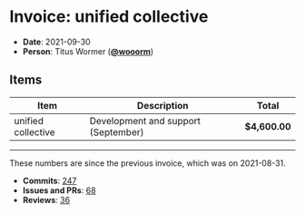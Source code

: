 # Invoice: unified collective

* **Date**: 2021-09-30
* **Person**: Titus Wormer ([**@wooorm**](https://github.com/wooorm))

## Items

| Item               | Description                         | Total         |
| ------------------ | ----------------------------------- | ------------- |
| unified collective | Development and support (September) | **$4,600.00** |

***

These numbers are since the previous invoice, which was on 2021-08-31.

* **Commits**:
  [247](https://github.com/search?q=author%3Awooorm+committer-date%3A%222021-08-31..2021-09-30%22)
* **Issues and PRs**: [68](https://github.com/search?q=author%3Awooorm+created%3A%222021-08-31..2021-09-30%22)
* **Reviews**: [36](https://github.com/search?q=reviewed-by%3Awooorm+created%3A%222021-08-31..2021-09-30%22)
